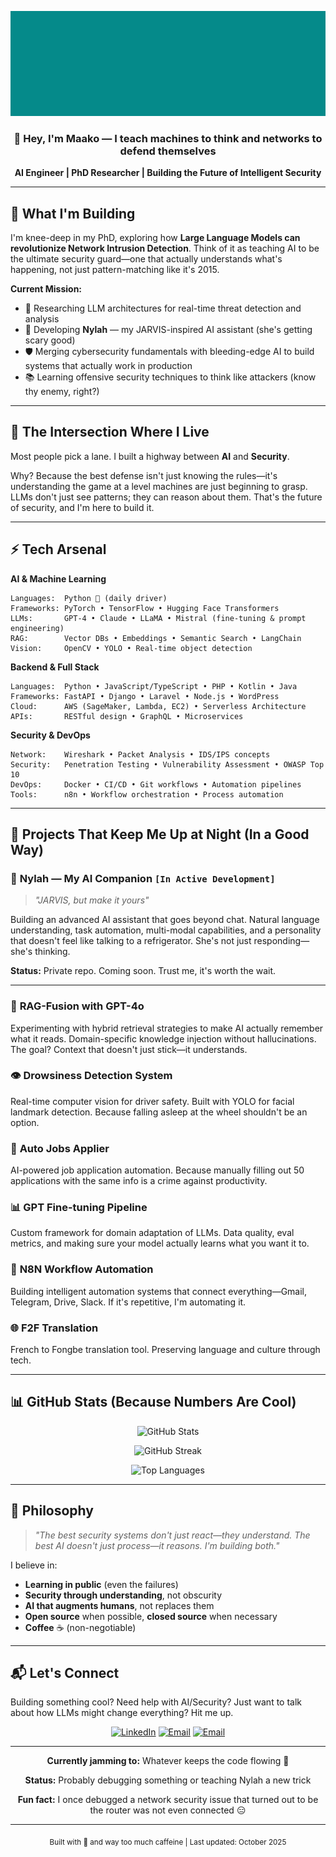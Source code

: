 ![Banner](banner.png)

<div align="center">

### 👋 Hey, I'm Maako — I teach machines to think and networks to defend themselves

**AI Engineer | PhD Researcher | Building the Future of Intelligent Security**

</div>

---

## 🧠 What I'm Building

I'm knee-deep in my PhD, exploring how **Large Language Models can revolutionize Network Intrusion Detection**. Think of it as teaching AI to be the ultimate security guard—one that actually understands what's happening, not just pattern-matching like it's 2015.

**Current Mission:**

- 🔬 Researching LLM architectures for real-time threat detection and analysis
- 🤖 Developing **Nylah** — my JARVIS-inspired AI assistant (she's getting scary good)
- 🛡️ Merging cybersecurity fundamentals with bleeding-edge AI to build systems that actually work in production
- 📚 Learning offensive security techniques to think like attackers (know thy enemy, right?)

---

## 🎯 The Intersection Where I Live

Most people pick a lane. I built a highway between **AI** and **Security**.

Why? Because the best defense isn't just knowing the rules—it's understanding the game at a level machines are just beginning to grasp. LLMs don't just see patterns; they can reason about them. That's the future of security, and I'm here to build it.

---

## ⚡ Tech Arsenal

**AI & Machine Learning**

```
Languages:  Python 🐍 (daily driver)
Frameworks: PyTorch • TensorFlow • Hugging Face Transformers
LLMs:       GPT-4 • Claude • LLaMA • Mistral (fine-tuning & prompt engineering)
RAG:        Vector DBs • Embeddings • Semantic Search • LangChain
Vision:     OpenCV • YOLO • Real-time object detection
```

**Backend & Full Stack**

```
Languages:  Python • JavaScript/TypeScript • PHP • Kotlin • Java
Frameworks: FastAPI • Django • Laravel • Node.js • WordPress
Cloud:      AWS (SageMaker, Lambda, EC2) • Serverless Architecture
APIs:       RESTful design • GraphQL • Microservices
```

**Security & DevOps**

```
Network:    Wireshark • Packet Analysis • IDS/IPS concepts
Security:   Penetration Testing • Vulnerability Assessment • OWASP Top 10
DevOps:     Docker • CI/CD • Git workflows • Automation pipelines
Tools:      n8n • Workflow orchestration • Process automation
```

---

## 🚀 Projects That Keep Me Up at Night (In a Good Way)

### 🤖 **Nylah** — My AI Companion `[In Active Development]`

> _"JARVIS, but make it yours"_

Building an advanced AI assistant that goes beyond chat. Natural language understanding, task automation, multi-modal capabilities, and a personality that doesn't feel like talking to a refrigerator. She's not just responding—she's thinking.

**Status:** Private repo. Coming soon. Trust me, it's worth the wait.

---

### 🎯 **RAG-Fusion with GPT-4o**

Experimenting with hybrid retrieval strategies to make AI actually remember what it reads. Domain-specific knowledge injection without hallucinations. The goal? Context that doesn't just stick—it understands.

### 👁️ **Drowsiness Detection System**

Real-time computer vision for driver safety. Built with YOLO for facial landmark detection. Because falling asleep at the wheel shouldn't be an option.

### 🤖 **Auto Jobs Applier**

AI-powered job application automation. Because manually filling out 50 applications with the same info is a crime against productivity.

### 📊 **GPT Fine-tuning Pipeline**

Custom framework for domain adaptation of LLMs. Data quality, eval metrics, and making sure your model actually learns what you want it to.

### 🔄 **N8N Workflow Automation**

Building intelligent automation systems that connect everything—Gmail, Telegram, Drive, Slack. If it's repetitive, I'm automating it.

### 🌐 **F2F Translation**

French to Fongbe translation tool. Preserving language and culture through tech.

---

## 📊 GitHub Stats (Because Numbers Are Cool)

<div align="center">

![GitHub Stats](https://github-readme-stats.vercel.app/api?username=Ravel226&show_icons=true&theme=tokyonight&hide_border=true&count_private=true&bg_color=0d1117&title_color=058a8a&icon_color=058a8a&text_color=c9d1d9)

![GitHub Streak](https://github-readme-streak-stats.herokuapp.com/?user=Ravel226&theme=tokyonight&hide_border=true&background=0d1117&stroke=058a8a&ring=058a8a&fire=058a8a&currStreakLabel=058a8a)

![Top Languages](https://github-readme-stats.vercel.app/api/top-langs/?username=Ravel226&layout=compact&theme=tokyonight&hide_border=true&bg_color=0d1117&title_color=058a8a&text_color=c9d1d9)

</div>

---

## 💭 Philosophy

> _"The best security systems don't just react—they understand. The best AI doesn't just process—it reasons. I'm building both."_

I believe in:

- **Learning in public** (even the failures)
- **Security through understanding**, not obscurity
- **AI that augments humans**, not replaces them
- **Open source** when possible, **closed source** when necessary
- **Coffee** ☕ (non-negotiable)

---

## 📬 Let's Connect

Building something cool? Need help with AI/Security? Just want to talk about how LLMs might change everything? Hit me up.

<div align="center">

[![LinkedIn](https://img.shields.io/badge/LinkedIn-058a8a?style=for-the-badge&logo=linkedin&logoColor=white)](https://linkedin.com/in/maako-wourougou)
[![Email](https://img.shields.io/badge/Email-058a8a?style=for-the-badge&logo=gmail&logoColor=white)](mailto:m.wourougou@ueuromed.org)
[![Email](https://img.shields.io/badge/Email-058a8a?style=for-the-badge&logo=gmail&logoColor=white)](mailto:ravellewourougou@gmail.com)

</div>

---

<div align="center">

**Currently jamming to:** Whatever keeps the code flowing 🎵

**Status:** Probably debugging something or teaching Nylah a new trick

**Fun fact:** I once debugged a network security issue that turned out to be the router was not even connected 😑

</div>

---

<div align="center">
<sub>Built with 💚 and way too much caffeine | Last updated: October 2025</sub>
</div>
